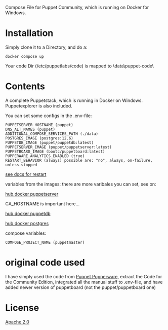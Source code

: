 Compose File for Puppet Community, which is running on Docker for Windows.

# Installation
Simply clone it to a Directory, and do a: 

    docker compose up
    
Your code Dir (/etc/puppetlabs/code) is mapped to <MyDir>\data\puppet-code\

# Contents

A complete Puppetstack, which is running in Docker on Windows.
Puppetexplorer is also included. 

You can set some configs in the .env-file:

    PUPPETSERVER_HOSTNAME (puppet)
    DNS_ALT_NAMES (puppet)
    ADDITIONAL_COMPOSE_SERVICES_PATH (./data)
    POSTGRES_IMAGE (postgres:12.6)
    PUPPETDB_IMAGE (puppet/puppetdb:latest)
    PUPPETSERVER_IMAGE (puppet/puppetserver:latest)
    PUPPETBOARD_IMAGE (bootc/puppetboard:latest)
    PUPPERWARE_ANALYTICS_ENABLED (true)
    RESTART_BEHAVIOR (always) possible are: "no", always, on-failure, unless-stopped
[see docs for restart](https://github.com/compose-spec/compose-spec/blob/master/spec.md#restart)

variables from the images:
there are more varibales you can set, see on:

[hub.docker puppetserver](https://hub.docker.com/r/puppet/puppetserver/)

CA_HOSTNAME is important here...

[hub.docker puppetdb](https://hub.docker.com/r/puppet/puppetdb/)

[hub.docker postgres](https://hub.docker.com/_/postgres)


compose variables:

    COMPOSE_PROJECT_NAME (puppetmaster)

# original code used

I have simply used the code from [Puppet Pupperware](https://github.com/puppetlabs/pupperware), 
extract the Code for the Community Edition, integrated all the manual stuff to .env-file, and
have added newer version of puppetboard (not the puppet/puppetboard one)

# License
[Apache 2.0](LICENSE.txt) 
